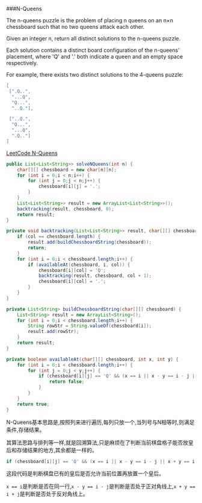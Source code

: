 ###N-Queens

The n-queens puzzle is the problem of placing n queens on an n×n chessboard such that no two queens attack each other.

Given an integer n, return all distinct solutions to the n-queens puzzle.

Each solution contains a distinct board configuration of the n-queens' placement, where 'Q' and '.' both indicate a queen and an empty space respectively.

For example, there exists two distinct solutions to the 4-queens puzzle:

```java
[
 [".Q..",
  "...Q",
  "Q...",
  "..Q."],

 ["..Q.",
  "Q...",
  "...Q",
  ".Q.."]
]
```

[LeetCode N-Queens](https://leetcode.com/problems/n-queens/)

```java
public List<List<String>> solveNQueens(int n) {
    char[][] chessboard = new char[n][n];
    for (int i = 0;i < n;i++) {
        for (int j = 0;j < n;j++) {
            chessboard[i][j] = '.';
        }
    }
    List<List<String>> result = new ArrayList<List<String>>();
    backtracking(result, chessboard, 0);
    return result;
}

private void backtracking(List<List<String>> result, char[][] chessboard, int col) {
    if (col == chessboard.length) {
        result.add(buildChessboardString(chessboard));
        return;
    }
    for (int i = 0;i < chessboard.length;i++) {
        if (availableAt(chessboard, i, col)) {
            chessboard[i][col] = 'Q';
            backtracking(result, chessboard, col + 1);
            chessboard[i][col] = '.';
        }
    }
}

private List<String> buildChessboardString(char[][] chessboard) {
    List<String> result = new ArrayList<String>();
    for (int i = 0;i < chessboard.length;i++) {
        String rowStr = String.valueOf(chessboard[i]);
        result.add(rowStr);
    }
    return result;
}

private boolean availableAt(char[][] chessboard, int x, int y) {
    for (int i = 0;i < chessboard.length;i++) {
        for (int j = 0;j < y;j++) {
            if (chessboard[i][j] == 'Q' && (x == i || x - y == i - j || x + y == i + j)) {
                return false;
            }
        }
    }
    return true;
}
```

N-Queens基本思路是,按照列来进行遍历,每列只放一个,当列号与N相等时,则满足条件,存储结果。

其算法思路与排列等一样,就是回溯算法,只是麻烦在了判断当前棋盘格子能否放皇后和存储结果的地方,其余都是一样的。

```java
if (chessboard[i][j] == 'Q' && (x == i || x - y == i - j || x + y == i + j))
```

这段代码是判断棋盘已有的皇后是否允许当前位置再放置一个皇后。

`x == i`是判断是否在同一行,`x - y == i - j`是判断是否处于正对角线上,`x + y == i + j`是判断是否处于反对角线上。